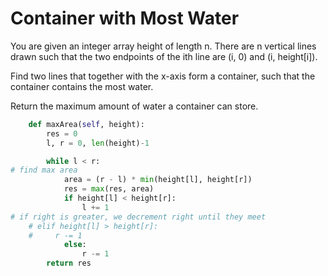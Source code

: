 # Container with Most Water

You are given an integer array height of length n. There are n vertical lines drawn such that the two endpoints of the ith line are (i, 0) and (i, height[i]).

Find two lines that together with the x-axis form a container, such that the container contains the most water.

Return the maximum amount of water a container can store.

```python
    def maxArea(self, height):
        res = 0
        l, r = 0, len(height)-1

        while l < r:
# find max area
            area = (r - l) * min(height[l], height[r])
            res = max(res, area)
            if height[l] < height[r]:
                l += 1
# if right is greater, we decrement right until they meet
    # elif height[l] > height[r]:
    #     r -= 1
            else:
                r -= 1
        return res
```
